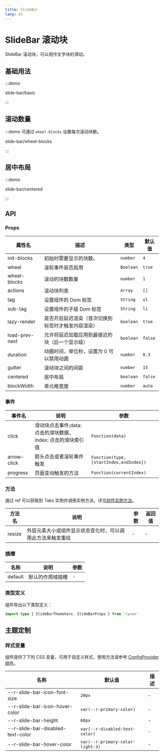 ```yaml
---
title: SlideBar
lang: zh
---
```


# SlideBar 滚动块

SlideBar 滚动块，可以用作文字块的滑动。

## 基础用法

:::demo

slide-bar/basic

:::

## 滚动数量

:::demo 可通过 `wheel-blocks` 设置每次滚动块数。

slide-bar/wheel-blocks

:::

## 居中布局

:::demo

slide-bar/centered

:::

## API

### Props

| 属性名 | 描述 | 类型 | 默认值 |
| --- | --- | --- | --- |
| init-blocks | 初始时需要显示的块数。 | `number` | `4` |
| wheel | 滚轮事件是否启用 | `Boolean` | `true` |
| wheel-blocks | 滚动的块数数量 | `number` | `1` |
| actions | 滚动块列表 | `Array` | `[]` |
| tag | 设置组件的 Dom 标签 | `String` | `ul` |
| sub-tag | 设置组件的子级 Dom 标签 | `String` | `li` |
| lazy-render | 是否开启延迟渲染（首次切换到标签时才触发内容渲染） | `boolean` | `true` |
| load-prev-next | 允许将延迟加载应用到最接近的块（后一个显示级） | `boolean` | `false` |
| duration | 动画时间，单位秒，设置为 0 可以禁用动画 | `number` | `0.3` |
| gutter | 滚动块之间的间距 | `number` | `15` |
| centered | 居中布局 | `boolean` | `false` |
| blockWidth | 单元格宽度 | `number` | `auto` |

### 事件

| 事件名 | 说明 | 参数 |
| --- | --- | --- |
| click | 滑动块点击事件;data: 点击的滑块数据，index: 点击的滑块索引值 | `Function(data)` |
| arrow-click | 箭头点击或者滚轮事件触发 | `Function(type, [startIndex,endIndex])` |
| progress | 页面变动触发的方法 | `Function(currentIndex)` |

### 方法

通过 ref 可以获取到 Tabs 实例并调用实例方法，详见[组件实例方法](/zh/guide/advanced-usage.html#组件实例方法)。

| 方法名 | 说明 | 参数 | 返回值 |
| --- | --- | --- | --- |
| resize | 外层元素大小或组件显示状态变化时，可以调用此方法来触发重绘 | - | - |

### 插槽

| 名称    | 说明             | 参数 |
| ------- | ---------------- | ---- |
| default | 默认的作用域插槽 | -    |

### 类型定义

组件导出以下类型定义：

```ts
import type { SlideBarThemeVars, SlideBarProps } from 'ryxon'
```

## 主题定制

### 样式变量

组件提供了下列 CSS 变量，可用于自定义样式，使用方法请参考 [ConfigProvider 组件](/zh/component/config-provider.html)。

| 名称                              | 默认值                           | 描述 |
| --------------------------------- | -------------------------------- | ---- |
| --r-slide-bar-icon-font-size      | `20px`                           | -    |
| --r-slide-bar-icon-hover-color    | `var(--r-primary-color)`         | -    |
| --r-slide-bar-height              | `60px`                           | -    |
| --r-slide-bar-disabled-text-color | `var(--r-disabled-text-color)`   | -    |
| --r-slide-bar-hover-color         | `var(--r-primary-color-light-3)` | -    |
